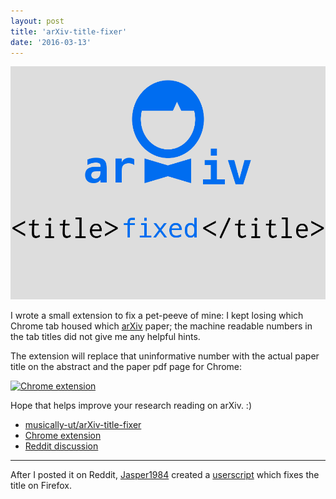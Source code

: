 ```yaml
---
layout: post
title: 'arXiv-title-fixer'
date: '2016-03-13'
---
```


![arXiv-title-fixer](/content/images/2016/Apr/arxiv-title-fixer.png)

I wrote a small extension to fix a pet-peeve of mine: I kept losing which
Chrome tab housed which [arXiv](https://arxiv.org) paper; the machine readable
numbers in the tab titles did not give me any helpful hints.

The extension will replace that uninformative number with the actual paper
title on the abstract and the paper pdf page for Chrome:

[![Chrome extension](https://developer.chrome.com/webstore/images/ChromeWebStore_BadgeWBorder_v2_206x58.png)](https://chrome.google.com/webstore/detail/arxiv-title-fixer/pandhendpghoedojdhookbedinmhjien)

Hope that helps improve your research reading on arXiv. :)

 - <span class="devicons devicons-github_badge"></span>[musically-ut/arXiv-title-fixer](https://github.com/musically-ut/arXiv-title-fixer)
 - <span class="devicons devicons-chrome"></span>[Chrome extension](https://chrome.google.com/webstore/detail/arxiv-title-fixer/pandhendpghoedojdhookbedinmhjien)
 - <span class="fa fa-reddit-alien"></span> [Reddit discussion](https://www.reddit.com/r/MachineLearning/comments/4cq9b4/arxivtitlefixer_paper_titles_as_tab_titles_on/)

----

After I posted it on Reddit, [Jasper1984](https://www.reddit.com/r/MachineLearning/comments/4cq9b4/arxivtitlefixer_paper_titles_as_tab_titles_on/d1q2qht) created a [userscript](https://gist.github.com/o-jasper/df6f93e8c1a9ec8d3ff59f0266dfe368) which fixes the title on <span class="devicons devicons-firefox"></span> Firefox.


